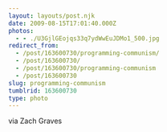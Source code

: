 ```yaml
---
layout: layouts/post.njk
date: 2009-08-15T17:01:40.000Z
photos:
  - - ./U3GjlGEojqs33q7ydWwEuJDMo1_500.jpg
redirect_from:
  - /post/163600730/programming-communism/
  - /post/163600730/
  - /post/163600730/programming-communism
  - /post/163600730
slug: programming-communism
tumblrid: 163600730
type: photo
---
```

<p>via Zach Graves</p>
